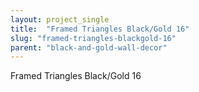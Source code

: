 ```yaml
---
layout: project_single
title:  "Framed Triangles Black/Gold 16"
slug: "framed-triangles-blackgold-16"
parent: "black-and-gold-wall-decor"
---
```

Framed Triangles Black/Gold 16